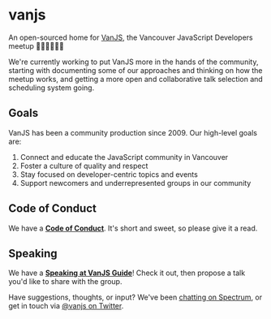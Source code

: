 # vanjs
An open-sourced home for [VanJS](http://www.vanjs.com/), the Vancouver JavaScript Developers meetup 👩🏽‍💻👨🏼‍💻

We're currently working to put VanJS more in the hands of the community, starting with documenting some of our approaches and thinking on how the meetup works, and getting a more open and collaborative talk selection and scheduling system going.

## Goals

VanJS has been a community production since 2009. Our high-level goals are:

1. Connect and educate the JavaScript community in Vancouver
2. Foster a culture of quality and respect
3. Stay focused on developer-centric topics and events
4. Support newcomers and underrepresented groups in our community

## Code of Conduct

We have a **[Code of Conduct](https://github.com/cambiecollective/vanjs/blob/master/SPEAKING.md)**. It's short and sweet, so please give it a read.

## Speaking

We have a **[Speaking at VanJS Guide](https://github.com/cambiecollective/vanjs/blob/master/SPEAKING.md)**! Check it out, then propose a talk you'd like to share with the group.


Have suggestions, thoughts, or input? We've been [chatting on Spectrum](https://spectrum.chat/vanjs), or get in touch via [@vanjs on Twitter](https://twitter.com/vanjs/).
